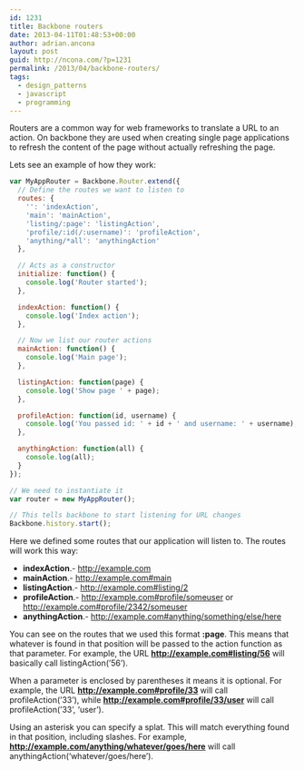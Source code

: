 ```yaml
---
id: 1231
title: Backbone routers
date: 2013-04-11T01:48:53+00:00
author: adrian.ancona
layout: post
guid: http://ncona.com/?p=1231
permalink: /2013/04/backbone-routers/
tags:
  - design_patterns
  - javascript
  - programming
---
```

Routers are a common way for web frameworks to translate a URL to an action. On backbone they are used when creating single page applications to refresh the content of the page without actually refreshing the page.

Lets see an example of how they work:

```js
var MyAppRouter = Backbone.Router.extend({
  // Define the routes we want to listen to
  routes: {
    '': 'indexAction',
    'main': 'mainAction',
    'listing/:page': 'listingAction',
    'profile/:id(/:username)': 'profileAction',
    'anything/*all': 'anythingAction'
  },

  // Acts as a constructor
  initialize: function() {
    console.log('Router started');
  },

  indexAction: function() {
    console.log('Index action');
  },

  // Now we list our router actions
  mainAction: function() {
    console.log('Main page');
  },

  listingAction: function(page) {
    console.log('Show page ' + page);
  },

  profileAction: function(id, username) {
    console.log('You passed id: ' + id + ' and username: ' + username);
  },

  anythingAction: function(all) {
    console.log(all);
  }
});

// We need to instantiate it
var router = new MyAppRouter();

// This tells backbone to start listening for URL changes
Backbone.history.start();
```

<!--more-->

Here we defined some routes that our application will listen to. The routes will work this way:

  * **indexAction**.- http://example.com
  * **mainAction**.- http://example.com#main
  * **listingAction**.- http://example.com#listing/2
  * **profileAction**.- http://example.com#profile/someuser or http://example.com#profile/2342/someuser
  * **anythingAction**.- http://example.com#anything/something/else/here

You can see on the routes that we used this format **:page**. This means that whatever is found in that position will be passed to the action function as that parameter. For example, the URL **http://example.com#listing/56** will basically call listingAction(&#8217;56&#8217;).

When a parameter is enclosed by parentheses it means it is optional. For example, the URL **http://example.com#profile/33** will call profileAction(&#8217;33&#8217;), while **http://example.com#profile/33/user** will call profileAction(&#8217;33&#8217;, &#8216;user&#8217;).

Using an asterisk you can specify a splat. This will match everything found in that position, including slashes. For example, **http://example.com/anything/whatever/goes/here** will call anythingAction(&#8216;whatever/goes/here&#8217;).
